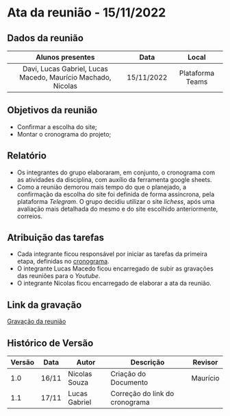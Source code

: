 # Ata da reunião - 15/11/2022

## Dados da reunião

|                          Alunos presentes                           |    Data    |      Local       |
| :-----------------------------------------------------------------: | :--------: | :--------------: |
| Davi, Lucas Gabriel, Lucas Macedo, Maurício Machado, Nicolas        | 15/11/2022 | Plataforma Teams |

## Objetivos da reunião

- Confirmar a escolha do site;
- Montar o cronograma do projeto;

## Relatório

- Os integrantes do grupo elaboraram, em conjunto, o cronograma com as atividades da disciplina, com auxílio da ferramenta google sheets.
- Como a reunião demorou mais tempo do que o planejado, a confirmação da escolha do site foi definida de forma assíncrona, pela plataforma _Telegram_. O grupo decidiu utilizar o site _lichess_, após uma avaliação mais detalhada do mesmo e do site escolhido anteriormente, correios.

## Atribuição das tarefas

- Cada integrante ficou responsável por iniciar as tarefas da primeira etapa, definidas no [cronograma](../planejamento/cronograma.md).
- O integrante Lucas Macedo ficou encarregado de subir as gravações das reuniões para o _Youtube_.
- O integrante Nicolas ficou encarregado de elaborar a ata da reunião.

## Link da gravação

[Gravação da reunião](https://youtu.be/0FsZVZMsJEY)

## Histórico de Versão

| Versão | Data  | Autor         | Descrição                      | Revisor  |
| ------ | ----- | ------------- | ------------------------------ | -------- |
| 1.0    | 16/11 | Nicolas Souza | Criação do Documento           | Maurício |
| 1.1    | 17/11 | Lucas Gabriel | Correção do link do cronograma |          |
